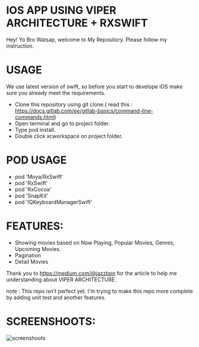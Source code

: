 # IOS APP USING VIPER ARCHITECTURE + RXSWIFT 
Hey! Yo Bro Watsap, welcome to My Repository. Please follow my instruction.

# USAGE
We use latest version of swift, so before you start to develope iOS make sure you already meet the requirements.
  - Clone this repository using git clone.( read this : https://docs.gitlab.com/ee/gitlab-basics/command-line-commands.html)
  - Open terminal and go to project folder.
  - Type pod install.
  - Double click xcworkspace on project folder.

# POD USAGE
  - pod 'Moya/RxSwift'
  - pod 'RxSwift'
  - pod 'RxCocoa'
  - pod 'SnapKit'
  - pod 'IQKeyboardManagerSwift'

# FEATURES:
  - Showing movies based on Now Playing, Popular Movies, Genres, Upcoming Movies.
  - Pagination 
  - Detail Movies

Thank you to https://medium.com/@jazzbpn for the article to help me understanding about VIPER ARCHITECTURE.

note : This repo isn't perfect yet. I'm trying to make this repo more complete by adding unit test and another features.

 # SCREENSHOOTS:
![screenshoots](https://imgur.com/ya0Gby6)
